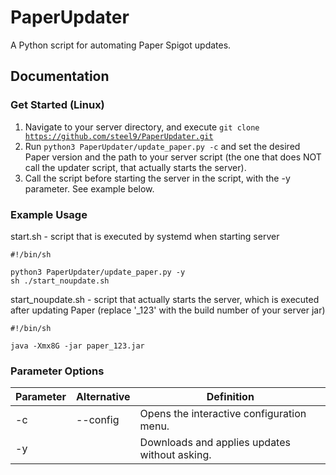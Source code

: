 # PaperUpdater
A Python script for automating Paper Spigot updates.

## Documentation
### Get Started (Linux)
1. Navigate to your server directory, and execute <code>git clone https://github.com/steel9/PaperUpdater.git</code>
2. Run <code>python3 PaperUpdater/update_paper.py -c</code> and set the desired Paper version and the path to your server script (the one that does NOT call the updater script, that actually starts the server).
3. Call the script before starting the server in the script, with the -y parameter. See example below.

### Example Usage
start.sh - script that is executed by systemd when starting server

    #!/bin/sh

    python3 PaperUpdater/update_paper.py -y
    sh ./start_noupdate.sh
start_noupdate.sh - script that actually starts the server, which is executed after updating Paper (replace '\_123' with the build number of your server jar)

    #!/bin/sh

    java -Xmx8G -jar paper_123.jar

### Parameter Options
|Parameter|Alternative|Definition|
|---|---|---|
|-c|--config|Opens the interactive configuration menu.|
|-y||Downloads and applies updates without asking.|

